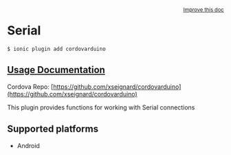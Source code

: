 
<a style="float:right;font-size:12px;" href="http://github.com/driftyco/ionic-native/edit/master/src/@ionic-native/plugins/serial/index.ts#L13">
  Improve this doc
</a>

# Serial
<!-- end header block -->

```
$ ionic plugin add cordovarduino
```

## [Usage Documentation](https://ionicframework.com/docs/v2/native/serial/)

Cordova Repo: [https://github.com/xseignard/cordovarduino](https://github.com/xseignard/cordovarduino)

<!-- description -->
This plugin provides functions for working with Serial connections

<!-- @platforms tag -->
## Supported platforms

- Android

<!-- @platforms tag end -->
<!-- end for prop in method.decorators[0].argumentInfo -->
<!-- end content block -->
<!-- end body block -->
